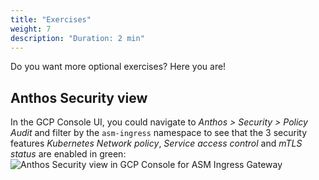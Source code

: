 ```yaml
---
title: "Exercises"
weight: 7
description: "Duration: 2 min"
---
```

Do you want more optional exercises? Here you are!

## Anthos Security view

In the GCP Console UI, you could navigate to _Anthos > Security > Policy Audit_ and filter by the `asm-ingress` namespace to see that the 3 security features _Kubernetes Network policy_, _Service access control_ and _mTLS status_ are enabled in green:
![Anthos Security view in GCP Console for ASM Ingress Gateway](/images/asm-ingressgateway-anthos-security-view.png)